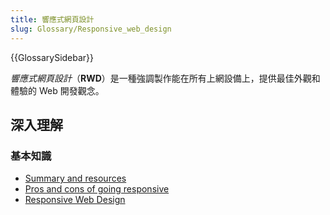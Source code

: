 ```yaml
---
title: 響應式網頁設計
slug: Glossary/Responsive_web_design
---
```


{{GlossarySidebar}}

_響應式網頁設計_（**RWD**）是一種強調製作能在所有上網設備上，提供最佳外觀和體驗的 Web 開發觀念。

## 深入理解

### 基本知識

- [Summary and resources](/zh-TW/docs/Web_Development/Responsive_Web_design)
- [Pros and cons of going responsive](/zh-TW/docs/Web_Development/Mobile/Responsive_design)
- [Responsive Web Design](http://msdn.microsoft.com/zh-tw/magazine/hh653584.aspx)
